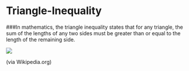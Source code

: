 # Triangle-Inequality


###In mathematics, the triangle inequality states that for any triangle, the sum of the lengths of any two sides must be greater than or equal to the length of the remaining side.

<img src="https://upload.wikimedia.org/wikipedia/commons/thumb/b/b2/TriangleInequality.svg/1920px-TriangleInequality.svg.png"/>

(via Wikipedia.org)
